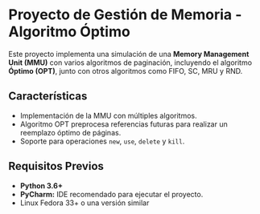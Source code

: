 # Proyecto de Gestión de Memoria - Algoritmo Óptimo

Este proyecto implementa una simulación de una **Memory Management Unit (MMU)** con varios algoritmos de paginación, incluyendo el algoritmo **Óptimo (OPT)**, junto con otros algoritmos como FIFO, SC, MRU y RND.

## Características
- Implementación de la MMU con múltiples algoritmos.
- Algoritmo OPT preprocesa referencias futuras para realizar un reemplazo óptimo de páginas.
- Soporte para operaciones `new`, `use`, `delete` y `kill`.

## Requisitos Previos
- **Python 3.6+**
- **PyCharm:** IDE recomendado para ejecutar el proyecto.
- Linux Fedora 33+ o una versión similar
